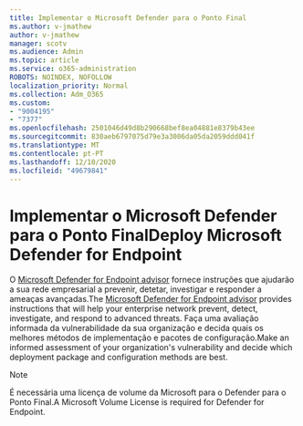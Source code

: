 ```yaml
---
title: Implementar o Microsoft Defender para o Ponto Final
ms.author: v-jmathew
author: v-jmathew
manager: scotv
ms.audience: Admin
ms.topic: article
ms.service: o365-administration
ROBOTS: NOINDEX, NOFOLLOW
localization_priority: Normal
ms.collection: Adm_O365
ms.custom:
- "9004195"
- "7377"
ms.openlocfilehash: 2501046d49d8b290668bef8ea04881e8379b43ee
ms.sourcegitcommit: 830aeb6797075d79e3a3006da05da2059ddd041f
ms.translationtype: MT
ms.contentlocale: pt-PT
ms.lasthandoff: 12/10/2020
ms.locfileid: "49679841"
---
```

# <a name="deploy-microsoft-defender-for-endpoint"></a><span data-ttu-id="1bae9-102">Implementar o Microsoft Defender para o Ponto Final</span><span class="sxs-lookup"><span data-stu-id="1bae9-102">Deploy Microsoft Defender for Endpoint</span></span>

<span data-ttu-id="1bae9-103">O [Microsoft Defender for Endpoint advisor](https://go.microsoft.com/fwlink/?linkid=2146241) fornece instruções que ajudarão a sua rede empresarial a prevenir, detetar, investigar e responder a ameaças avançadas.</span><span class="sxs-lookup"><span data-stu-id="1bae9-103">The [Microsoft Defender for Endpoint advisor](https://go.microsoft.com/fwlink/?linkid=2146241) provides instructions that will help your enterprise network prevent, detect, investigate, and respond to advanced threats.</span></span> <span data-ttu-id="1bae9-104">Faça uma avaliação informada da vulnerabilidade da sua organização e decida quais os melhores métodos de implementação e pacotes de configuração.</span><span class="sxs-lookup"><span data-stu-id="1bae9-104">Make an informed assessment of your organization's vulnerability and decide which deployment package and configuration methods are best.</span></span>

> [!NOTE]
> <span data-ttu-id="1bae9-105">É necessária uma licença de volume da Microsoft para o Defender para o Ponto Final.</span><span class="sxs-lookup"><span data-stu-id="1bae9-105">A Microsoft Volume License is required for Defender for Endpoint.</span></span>
